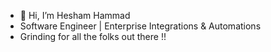 - 👋 Hi, I’m Hesham Hammad
- Software Engineer | Enterprise Integrations & Automations
- Grinding for all the folks out there !!
<!---
heshamahammad/heshamahammad is a ✨ special ✨ repository because its `README.md` (this file) appears on your GitHub profile.
You can click the Preview link to take a look at your changes.
--->
